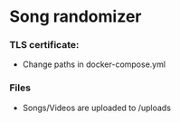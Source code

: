 # Song randomizer

### TLS certificate:
- Change paths in docker-compose.yml

### Files
- Songs/Videos are uploaded to /uploads
